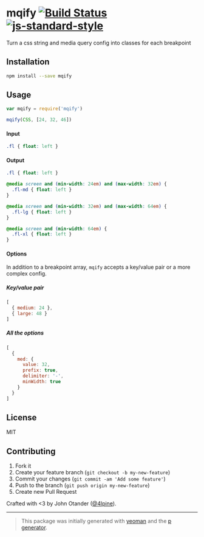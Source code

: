 # mqify [![Build Status](https://secure.travis-ci.org/johno/mqify.svg?branch=master)](https://travis-ci.org/johno/mqify) [![js-standard-style](https://img.shields.io/badge/code%20style-standard-brightgreen.svg?style=flat)](https://github.com/feross/standard)

Turn a css string and media query config into classes for each breakpoint

## Installation

```bash
npm install --save mqify
```

## Usage

```javascript
var mqify = require('mqify')

mqify(CSS, [24, 32, 46])
```

#### Input

```css
.fl { float: left }
```

#### Output

```css
.fl { float: left }

@media screen and (min-width: 24em) and (max-width: 32em) {
  .fl-md { float: left }
}

@media screen and (min-width: 32em) and (max-width: 64em) {
  .fl-lg { float: left }
}

@media screen and (min-width: 64em) {
  .fl-xl { float: left }
}
```

#### Options

In addition to a breakpoint array, `mqify` accepts a key/value pair or a more complex config.

##### Key/value pair

```js
[
  { medium: 24 },
  { large: 48 }
]
```

##### All the options

```js
[
  {
    med: {
      value: 32,
      prefix: true,
      delimiter: '-',
      minWidth: true
    }
  }
]
```

## License

MIT

## Contributing

1. Fork it
2. Create your feature branch (`git checkout -b my-new-feature`)
3. Commit your changes (`git commit -am 'Add some feature'`)
4. Push to the branch (`git push origin my-new-feature`)
5. Create new Pull Request

Crafted with <3 by John Otander ([@4lpine](https://twitter.com/4lpine)).

***

> This package was initially generated with [yeoman](http://yeoman.io) and the [p generator](https://github.com/johnotander/generator-p.git).

